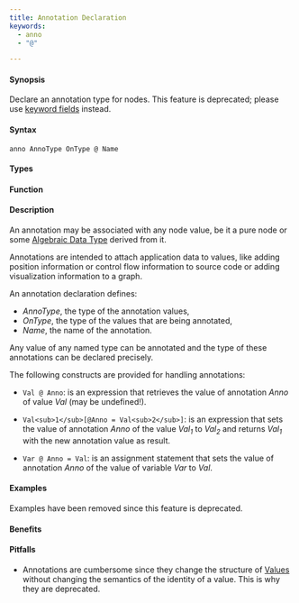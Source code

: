 ```yaml
---
title: Annotation Declaration
keywords:
  - anno
  - "@"

---
```


#### Synopsis

Declare an annotation type for nodes. This feature is deprecated; please use [keyword fields](/Rascal/Declarations/AlgebraicDataType) instead.

#### Syntax

`anno AnnoType OnType @ Name`

#### Types

#### Function

#### Description

An annotation may be associated with any node value, be it a pure node or some [Algebraic Data Type](/Rascal/Declarations/AlgebraicDataType) derived from it.

Annotations are intended to attach application data to values,
like adding position information or control flow information to source code or adding visualization information to a graph.

An annotation declaration defines:

*  _AnnoType_, the type of the annotation values,
*  _OnType_, the type of the values that are being annotated,
*  _Name_, the name of the annotation.


Any value of any named type can be annotated and the type of these annotations can be declared precisely.

The following constructs are provided for handling annotations:

*  `Val @ Anno`: is an expression that retrieves the value of annotation _Anno_ of value _Val_ (may be undefined!). 

*  `Val<sub>1</sub>[@Anno = Val<sub>2</sub>]`: is an expression that sets the value of annotation _Anno_ of the value _Val<sub>1</sub>_ to _Val<sub>2</sub>_
   and returns _Val<sub>1</sub>_ with the new annotation value as result. 

*  `Var @ Anno = Val`: is an assignment statement that sets the value of annotation _Anno_ of the value of variable _Var_ to _Val_.

#### Examples

Examples have been removed since this feature is deprecated. 

#### Benefits

#### Pitfalls

* Annotations are cumbersome since they change the structure of [Values](/Rascal/Expressions/Values) without changing the semantics of the identity of a value. This is why they are deprecated.

